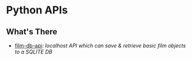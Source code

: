 # Python APIs
## What's There
* [film-db-api](film-db-api): *localhost API which can save & retrieve basic film objects to a SQLITE DB*